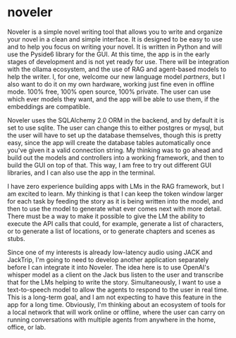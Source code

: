 # noveler
Noveler is a simple novel writing tool that allows you to write and organize your novel in a clean and simple interface. It is designed to be easy to use and to help you focus on writing your novel. It is written in Python and will use the Pyside6 library for the GUI. At this time, the app is in the early stages of development and is not yet ready for use. There will be integration with the ollama ecosystem, and the use of RAG and agent-based models to help the writer. I, for one, welcome our new language model _partners_, but I also want to do it on my own hardware, working just fine even in offline mode. 100% free, 100% open source, 100% private. The user can use which ever models they want, and the app will be able to use them, if the embeddings are compatible. 

Noveler uses the SQLAlchemy 2.0 ORM in the backend, and by default it is set to use sqlite. The user can change this to 
either postgres or mysql, but the user will have to set up the database themselves, though this is pretty easy, since the app will create the database tables automatically once you've given it a valid connection string. My thinking was to go ahead and build out the models and controllers into a working framework, and then to build the GUI on top of that. This way, I am free to try out different GUI libraries, and I can also use the app in the terminal. 

I have zero experience building apps with LMs in the RAG framework, but I am excited to learn. My thinking is that I can keep the token window larger for each task by feeding the story as it is being written into the model, and then to
use the model to generate what ever comes next with more detail. There must be a way to make it possible to give the LM 
the ability to execute the API calls that could, for example, generate a list of characters, or to generate a list of 
locations, or to generate chapters and scenes as stubs.

Since one of my interests is already low-latency audio using JACK and JackTrip, I'm going to need to develop another 
application separately before I can integrate it into Noveler. The idea here is to use OpenAI's whisper model as a 
client on the Jack bus listen to the user and transcribe that for the LMs helping to write the story. Simultaneously,
I want to use a text-to-speech model to allow the agents to respond to the user in real time. This is a long-term goal, and I am not expecting to have this feature in the app for a long time. Obviously, I'm thinking about an ecosystem of tools for a local network that will work online or offline, where the user can carry on running conversations with multiple agents from anywhere in the home, office, or lab.
